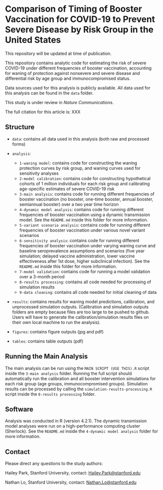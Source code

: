 # Comparison of Timing of Booster Vaccination for COVID-19 to Prevent Severe Disease by Risk Group in the United States

This repository will be updated at time of publication.

This repository contains analytic code for estimating the risk of severe COVID-19 under different frequencies of booster vaccination, accounting for waning of protection against nonsevere and severe disease and differential risk by age group and immunocompromised status.

Data sources used for this analysis is publicly available. All data used for this analysis can be found in the `data` folder.

This study is under review in _Nature Communications_.

The full citation for this article is: XXX

## Structure
* `data`: contains all data used in this analysis (both raw and processed forms)
* `analysis`:
  * `1-waning model`: contains code for constructing the waning protection curves by risk group, and waning curves used for sensitivity analyses
  * `2-model calibration`: contains code for constructing hypothetical cohorts of 1 million individuals for each risk group and calibrating age-specific estimates of severe COVID-19 risk 
  * `3-main analysis`: contains code for running different frequencies of booster vaccination (no booster, one-time booster, annual booster, semiannual booster) over a two year time horizon
  * `4-dynamic model analysis`: contains code for running different frequencies of booster vaccination using a dynamic transmission model. See the `README.md` inside this folder for more information.
  *  `5-variant scenario analysis`: contains code for running different frequencies of booster vaccination under various novel variant scenarios
  *  `6-sensitivity analysis`: contains code for running different frequencies of booster vaccination under varying waning curve and baseline seroprevalence assumptions and scenarios (five year simulation; delayed vaccine administration, lower vaccine effectiveness after 1st dose, higher subclinical infection). See the `README.md` inside this folder for more information.
  *  `7-model validation`: contains code for running a model validation over a 3-month period
  *  `8-results processing`: contains all code needed for processing of simulation results
  *  `9-data cleaning`: contains all code needed for initial cleaning of data

* `results`: contains results for waning model predictions, calibration, and unprocessed simulation outputs. (Calibration and simulation outputs folders are empty because files are too large to be pushed to github. Users will have to generate the calibration/simulation results files on their own local machine to run the analysis).
* `figures`: contains figure outputs (jpg and pdf)
* `tables`: contains table outputs (pdf)

## Running the Main Analysis
The main analysis can be run using the `MAIN SCRIPT (USE THIS).R` script inside the `3-main analysis` folder. Running the full script should automatically run the calibration and all booster intervention simulations for each risk group (age groups, immunocompromised groups). Simulation results can be processed by calling the `simulation-results-processing.R` script inside the `8-results processing` folder. 

## Software
Analysis was conducted in R (version 4.2.1). The dynamic transmission model analyses were run on a high-performance computing cluster (Sherlock). See the `README.md` inside the `4-dynamic model analysis` folder for more information. 

## Contact 
Please direct any questions to the study authors:

Hailey Park, Stanford University, contact: Hailey.Park@stanford.edu

Nathan Lo, Stanford University, contact: Nathan.Lo@stanford.edu

